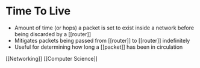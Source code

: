 # Time To Live

- Amount of time (or hops) a packet is set to exist inside a network before being discarded by a [[router]]
- Mitigates packets being passed from [[router]] to [[router]] indefinitely
- Useful for determining how long a [[packet]] has been in circulation

[[Networking]] [[Computer Science]]

